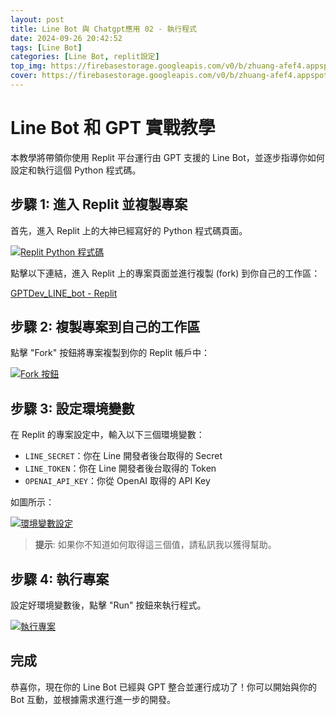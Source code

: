 ```yaml
---
layout: post
title: Line Bot 與 Chatgpt應用 02 - 執行程式
date: 2024-09-26 20:42:52
tags: [Line Bot]
categories: [Line Bot, replit設定]
top_img: https://firebasestorage.googleapis.com/v0/b/zhuang-afef4.appspot.com/o/KingKaiZhuang.github.io%2FLine-Bot%E5%92%8Cgpt%E5%AF%A6%E6%88%B0%E6%95%99%E5%AD%B8%2Freplit-python%2Fbanner.webp?alt=media&token=04b3ef21-5ea8-4c0d-9a96-318f3eeb974a
cover: https://firebasestorage.googleapis.com/v0/b/zhuang-afef4.appspot.com/o/KingKaiZhuang.github.io%2FLine-Bot%E5%92%8Cgpt%E5%AF%A6%E6%88%B0%E6%95%99%E5%AD%B8%2Freplit-python%2Fbanner.webp?alt=media&token=04b3ef21-5ea8-4c0d-9a96-318f3eeb974a
---
```


# Line Bot 和 GPT 實戰教學

本教學將帶領你使用 Replit 平台運行由 GPT 支援的 Line Bot，並逐步指導你如何設定和執行這個 Python 程式碼。

## 步驟 1: 進入 Replit 並複製專案

首先，進入 Replit 上的大神已經寫好的 Python 程式碼頁面。

[![Replit Python 程式碼](https://firebasestorage.googleapis.com/v0/b/zhuang-afef4.appspot.com/o/KingKaiZhuang.github.io%2FLine-Bot%E5%92%8Cgpt%E5%AF%A6%E6%88%B0%E6%95%99%E5%AD%B8%2Freplit-python%2Freplit-python1.png?alt=media&token=55d33712-10f8-4ecb-a4f9-efa01177c7c1)](https://firebasestorage.googleapis.com/v0/b/zhuang-afef4.appspot.com/o/KingKaiZhuang.github.io%2FLine-Bot%E5%92%8Cgpt%E5%AF%A6%E6%88%B0%E6%95%99%E5%AD%B8%2Freplit-python%2Freplit-python1.png?alt=media&token=55d33712-10f8-4ecb-a4f9-efa01177c7c1)

點擊以下連結，進入 Replit 上的專案頁面並進行複製 (fork) 到你自己的工作區：

[GPTDev_LINE_bot - Replit](https://replit.com/@uncletieke/GPTDevLINEbot)

## 步驟 2: 複製專案到自己的工作區

點擊 "Fork" 按鈕將專案複製到你的 Replit 帳戶中：

[![Fork 按鈕](https://firebasestorage.googleapis.com/v0/b/zhuang-afef4.appspot.com/o/KingKaiZhuang.github.io%2FLine-Bot%E5%92%8Cgpt%E5%AF%A6%E6%88%B0%E6%95%99%E5%AD%B8%2Freplit-python%2Freplit-python2.png?alt=media&token=ec3babd7-6fbd-4559-ae12-0678b9651292)](https://firebasestorage.googleapis.com/v0/b/zhuang-afef4.appspot.com/o/KingKaiZhuang.github.io%2FLine-Bot%E5%92%8Cgpt%E5%AF%A6%E6%88%B0%E6%95%99%E5%AD%B8%2Freplit-python%2Freplit-python2.png?alt=media&token=ec3babd7-6fbd-4559-ae12-0678b9651292)

## 步驟 3: 設定環境變數

在 Replit 的專案設定中，輸入以下三個環境變數：

- `LINE_SECRET`：你在 Line 開發者後台取得的 Secret
- `LINE_TOKEN`：你在 Line 開發者後台取得的 Token
- `OPENAI_API_KEY`：你從 OpenAI 取得的 API Key

如圖所示：

[![環境變數設定](https://firebasestorage.googleapis.com/v0/b/zhuang-afef4.appspot.com/o/KingKaiZhuang.github.io%2FLine-Bot%E5%92%8Cgpt%E5%AF%A6%E6%88%B0%E6%95%99%E5%AD%B8%2Freplit-python%2Freplit-python3.png?alt=media&token=42bc5756-6ab9-4447-b3d8-dc7f0445fcca)](https://firebasestorage.googleapis.com/v0/b/zhuang-afef4.appspot.com/o/KingKaiZhuang.github.io%2FLine-Bot%E5%92%8Cgpt%E5%AF%A6%E6%88%B0%E6%95%99%E5%AD%B8%2Freplit-python%2Freplit-python3.png?alt=media&token=42bc5756-6ab9-4447-b3d8-dc7f0445fcca)

> **提示**: 如果你不知道如何取得這三個值，請私訊我以獲得幫助。

## 步驟 4: 執行專案

設定好環境變數後，點擊 "Run" 按鈕來執行程式。

[![執行專案](https://firebasestorage.googleapis.com/v0/b/zhuang-afef4.appspot.com/o/KingKaiZhuang.github.io%2FLine-Bot%E5%92%8Cgpt%E5%AF%A6%E6%88%B0%E6%95%99%E5%AD%B8%2Freplit-python%2Freplit-python5.png?alt=media&token=bb70af8f-177f-438f-a869-5c18eee774ff)](https://firebasestorage.googleapis.com/v0/b/zhuang-afef4.appspot.com/o/KingKaiZhuang.github.io%2FLine-Bot%E5%92%8Cgpt%E5%AF%A6%E6%88%B0%E6%95%99%E5%AD%B8%2Freplit-python%2Freplit-python5.png?alt=media&token=bb70af8f-177f-438f-a869-5c18eee774ff)

## 完成

恭喜你，現在你的 Line Bot 已經與 GPT 整合並運行成功了！你可以開始與你的 Bot 互動，並根據需求進行進一步的開發。
